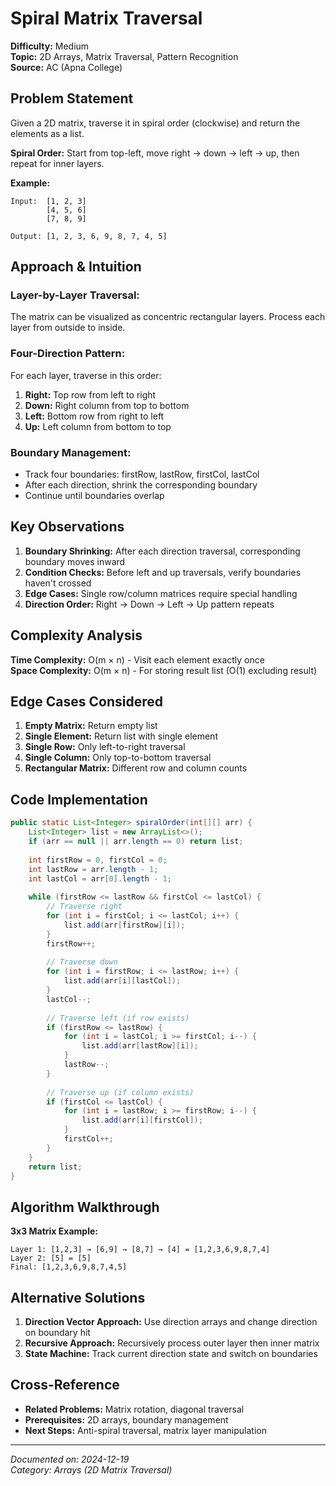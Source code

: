 # Spiral Matrix Traversal

**Difficulty:** Medium  
**Topic:** 2D Arrays, Matrix Traversal, Pattern Recognition  
**Source:** AC (Apna College)

## Problem Statement

Given a 2D matrix, traverse it in spiral order (clockwise) and return the elements as a list.

**Spiral Order:** Start from top-left, move right → down → left → up, then repeat for inner layers.

**Example:**
```
Input:  [1, 2, 3]
        [4, 5, 6]
        [7, 8, 9]

Output: [1, 2, 3, 6, 9, 8, 7, 4, 5]
```

## Approach & Intuition

### Layer-by-Layer Traversal:
The matrix can be visualized as concentric rectangular layers. Process each layer from outside to inside.

### Four-Direction Pattern:
For each layer, traverse in this order:
1. **Right:** Top row from left to right
2. **Down:** Right column from top to bottom
3. **Left:** Bottom row from right to left
4. **Up:** Left column from bottom to top

### Boundary Management:
- Track four boundaries: firstRow, lastRow, firstCol, lastCol
- After each direction, shrink the corresponding boundary
- Continue until boundaries overlap

## Key Observations

1. **Boundary Shrinking:** After each direction traversal, corresponding boundary moves inward
2. **Condition Checks:** Before left and up traversals, verify boundaries haven't crossed
3. **Edge Cases:** Single row/column matrices require special handling
4. **Direction Order:** Right → Down → Left → Up pattern repeats

## Complexity Analysis

**Time Complexity:** O(m × n) - Visit each element exactly once  
**Space Complexity:** O(m × n) - For storing result list (O(1) excluding result)

## Edge Cases Considered

1. **Empty Matrix:** Return empty list
2. **Single Element:** Return list with single element
3. **Single Row:** Only left-to-right traversal
4. **Single Column:** Only top-to-bottom traversal
5. **Rectangular Matrix:** Different row and column counts

## Code Implementation

```java
public static List<Integer> spiralOrder(int[][] arr) {
    List<Integer> list = new ArrayList<>();
    if (arr == null || arr.length == 0) return list;
    
    int firstRow = 0, firstCol = 0;
    int lastRow = arr.length - 1;
    int lastCol = arr[0].length - 1;
    
    while (firstRow <= lastRow && firstCol <= lastCol) {
        // Traverse right
        for (int i = firstCol; i <= lastCol; i++) {
            list.add(arr[firstRow][i]);
        }
        firstRow++;
        
        // Traverse down
        for (int i = firstRow; i <= lastRow; i++) {
            list.add(arr[i][lastCol]);
        }
        lastCol--;
        
        // Traverse left (if row exists)
        if (firstRow <= lastRow) {
            for (int i = lastCol; i >= firstCol; i--) {
                list.add(arr[lastRow][i]);
            }
            lastRow--;
        }
        
        // Traverse up (if column exists)
        if (firstCol <= lastCol) {
            for (int i = lastRow; i >= firstRow; i--) {
                list.add(arr[i][firstCol]);
            }
            firstCol++;
        }
    }
    return list;
}
```

## Algorithm Walkthrough

**3x3 Matrix Example:**
```
Layer 1: [1,2,3] → [6,9] → [8,7] → [4] = [1,2,3,6,9,8,7,4]
Layer 2: [5] = [5]
Final: [1,2,3,6,9,8,7,4,5]
```

## Alternative Solutions

1. **Direction Vector Approach:** Use direction arrays and change direction on boundary hit
2. **Recursive Approach:** Recursively process outer layer then inner matrix
3. **State Machine:** Track current direction state and switch on boundaries

## Cross-Reference

- **Related Problems:** Matrix rotation, diagonal traversal
- **Prerequisites:** 2D arrays, boundary management
- **Next Steps:** Anti-spiral traversal, matrix layer manipulation

---

*Documented on: 2024-12-19*  
*Category: Arrays (2D Matrix Traversal)* 